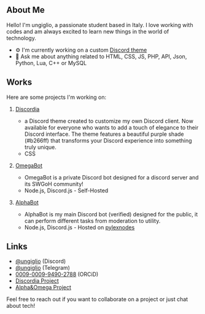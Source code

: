 ## About Me

Hello! I'm ungiglio, a passionate student based in Italy. I love working with codes and am always excited to learn new things in the world of technology.

- ⚙️ I'm currently working on a custom [Discord theme](https://github.com/ungiglio/DiscordDiscordia)
- 💬 Ask me about anything related to HTML, CSS, JS, PHP, API, Json, Python, Lua, C++ or MySQL

## Works

Here are some projects I'm working on:

1. [Discordia](https://github.com/ungiglio/DiscordDiscordia)
   - a Discord theme created to customize my own Discord client. Now available for everyone who wants to add a touch of elegance to their Discord interface. The theme features a beautiful purple shade (#b266ff) that transforms your Discord experience into something truly unique.
   - CSS

2. [OmegaBot](https://sites.google.com/view/alpha-omega-bot/omega)
   - OmegaBot is a private Discord bot designed for a discord server and its SWGoH community!
   - Node.js, Discord.js - Self-Hosted
  
3. [AlphaBot](https://sites.google.com/view/alpha-omega-bot/alpha)
   - AlphaBot is my main Discord bot (verified) designed for the public, it can perform different tasks from moderation to utility.
   - Node.js, Discord.js - Hosted on [pylexnodes](https://client.pylexnodes.net/)

## Links

- [@ungiglio](https://discord.com/users/76914453810721587) (Discord)
- [@ungiglio](https://t.me/ungiglio) (Telegram)
- [0009-0009-9490-2788](https://orcid.org/0009-0009-9490-2788) (ORCiD)
- [Discordia Project](https://github.com/ungiglio/DiscordDiscordia)
- [Alpha&Omega Project](https://sites.google.com/view/alpha-omega-bot/home)

Feel free to reach out if you want to collaborate on a project or just chat about tech!
